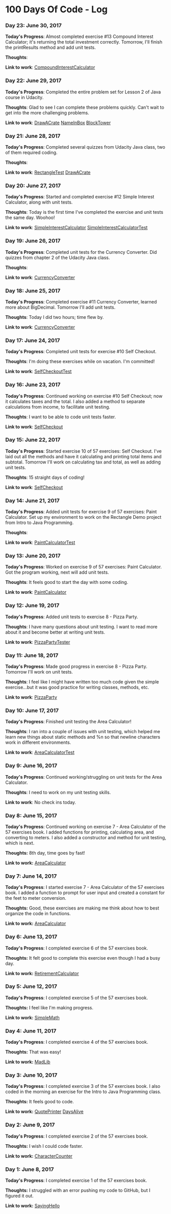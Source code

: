 # 100 Days Of Code - Log

### Day 23: June 30, 2017

**Today's Progress**: Almost completed exercise #13 Compound Interest Calculator; it's returning the total investment correctly. Tomorrow, I'll finish the printResults method and add unit tests.  

**Thoughts**:  

**Link to work**: [CompoundInterestCalculator](https://github.com/yasrodriguez/57-exercises/blob/master/src/CompoundInterestCalculator/CompoundInterestCalculator.java)

### Day 22: June 29, 2017

**Today's Progress**: Completed the entire problem set for Lesson 2 of Java course in Udacity. 

**Thoughts**:  Glad to see I can complete these problems quickly. Can't wait to get into the more challenging problems.

**Link to work**: [DrawACrate](https://github.com/yasrodriguez/intro-to-java-programming/blob/master/src/lesson2rectangles/DrawACrate.java) [NameInBox](https://github.com/yasrodriguez/intro-to-java-programming/blob/master/src/lesson2nameInBox/NameInBox.java) [BlockTower](https://github.com/yasrodriguez/intro-to-java-programming/blob/master/src/lesson2blockTower/BlockTower.java) 

### Day 21: June 28, 2017

**Today's Progress**: Completed several quizzes from Udacity Java class, two of them required coding. 

**Thoughts**: 

**Link to work**: [RectangleTest](https://github.com/yasrodriguez/intro-to-java-programming/blob/master/src/lesson2rectangles/RectangleTest.java)
[DrawACrate](https://github.com/yasrodriguez/intro-to-java-programming/blob/master/src/lesson2rectangles/DrawACrate.java)

### Day 20: June 27, 2017

**Today's Progress**: Started and completed exercise #12 Simple Interest Calculator, along with unit tests.

**Thoughts**:  Today is the first time I've completed the exercise and unit tests the same day. Woohoo!

**Link to work**: [SimpleInterestCalculator](https://github.com/yasrodriguez/57-exercises/blob/master/src/SimpleInterestCalculator/SimpleInterestCalculator.java)
[SimpleInterestCalculatorTest](https://github.com/yasrodriguez/57-exercises/blob/master/src/SimpleInterestCalculator/SimpleInterestCalculatorTest.java)

### Day 19: June 26, 2017

**Today's Progress**: Completed unit tests for the Currency Converter. Did quizzes from chapter 2 of the Udacity Java class.

**Thoughts**:  

**Link to work**: [CurrencyConverter](https://github.com/yasrodriguez/57-exercises/blob/master/src/CurrencyConverter/CurrencyConverterTest.java)

### Day 18: June 25, 2017

**Today's Progress**: Completed exercise #11 Currency Converter, learned more about BigDecimal. Tomorrow I'll add unit tests.

**Thoughts**:  Today I did two hours; time flew by.

**Link to work**: [CurrencyConverter](https://github.com/yasrodriguez/57-exercises/blob/master/src/CurrencyConverter/CurrencyConverter.java)

### Day 17: June 24, 2017

**Today's Progress**: Completed unit tests for exercise #10 Self Checkout.

**Thoughts**:  I'm doing these exercises while on vacation. I'm committed!

**Link to work**: [SelfCheckoutTest](https://github.com/yasrodriguez/57-exercises/blob/master/src/SelfCheckout/SelfCheckoutTest.java)

### Day 16: June 23, 2017

**Today's Progress**: Continued working on exercise #10 Self Checkout; now it calculates taxes and the total.  I also added a method to separate calculations from income, to facilitate unit testing. 

**Thoughts**:  I want to be able to code unit tests faster. 

**Link to work**: [SelfCheckout](https://github.com/yasrodriguez/57-exercises/blob/master/src/SelfCheckout/SelfCheckout.java)

### Day 15: June 22, 2017

**Today's Progress**: Started exercise 10 of 57 exercises: Self Checkout. I've laid out all the methods and have it calculating and printing total items and subtotal. Tomorrow I'll work on calculating tax and total, as well as adding unit tests.

**Thoughts**: 15 straight days of coding!

**Link to work**: [SelfCheckout](https://github.com/yasrodriguez/57-exercises/blob/master/src/SelfCheckout/SelfCheckout.java)

### Day 14: June 21, 2017

**Today's Progress**: Added unit tests for exercise 9 of 57 exercises: Paint Calculator. Set up my environment to work on the Rectangle Demo project from Intro to Java Programming.

**Thoughts**: 

**Link to work**: [PaintCalculatorTest](https://github.com/yasrodriguez/57-exercises/blob/master/src/PaintCalculator/PaintCalculatorTest.java)


### Day 13: June 20, 2017

**Today's Progress**: Worked on exercise 9 of 57 exercises: Paint Calculator. Got the program working, next will add unit tests. 

**Thoughts**:  It feels good to start the day with some coding.

**Link to work**: [PaintCalculator](https://github.com/yasrodriguez/57-exercises/blob/master/src/PaintCalculator/PaintCalculator.java)

### Day 12: June 19, 2017

**Today's Progress**: Added unit tests to exercise 8 - Pizza Party. 

**Thoughts**:  I have many questions about unit testing. I want to read more about it and become better at writing unit tests.

**Link to work**: [PizzaPartyTester](https://github.com/yasrodriguez/57-exercises/blob/master/src/PizzaParty/PizzaPartyTester.java)

### Day 11: June 18, 2017

**Today's Progress**: Made good progress in exercise 8 - Pizza Party. Tomorrow I'll work on unit tests.

**Thoughts**:  I feel like I might have written too much code given the simple exercise...but it was good practice for writing classes, methods, etc.

**Link to work**: [PizzaParty](https://github.com/yasrodriguez/57-exercises/blob/master/src/PizzaParty/PizzaParty.java)

### Day 10: June 17, 2017

**Today's Progress**: Finished unit testing the Area Calculator!

**Thoughts**: I ran into a couple of issues with unit testing, which helped me learn new things about static methods and %n so that newline characters work in different environments.

**Link to work**: [AreaCalculatorTest](https://github.com/yasrodriguez/57-exercises/blob/master/src/AreaCalculator/AreaCalculatorTest.java)

### Day 9: June 16, 2017

**Today's Progress**: Continued working/struggling on unit tests for the Area Calculator.

**Thoughts**: I need to work on my unit testing skills.

**Link to work**: No check ins today. 

### Day 8: June 15, 2017 

**Today's Progress**: Continued working on exercise 7 - Area Calculator of the 57 exercises book. I added functions for printing, calculating area, and converting to meters. I also added a constructor and method for unit testing, which is next.

**Thoughts:** 8th day, time goes by fast!

**Link to work:** [AreaCalculator](https://github.com/yasrodriguez/57-exercises/blob/master/src/AreaCalculator/AreaCalculator.java)

### Day 7: June 14, 2017 

**Today's Progress**: I started exercise 7 - Area Calculator of the 57 exercises book. I added a function to prompt for user input and created a constant for the feet to meter conversion.  

**Thoughts:** Good, these exercises are making me think about how to best organize the code in functions. 

**Link to work:** [AreaCalculator](https://github.com/yasrodriguez/57-exercises/blob/master/src/AreaCalculator/AreaCalculator.java)

### Day 6: June 13, 2017 

**Today's Progress**: I completed exercise 6 of the 57 exercises book.

**Thoughts:** It felt good to complete this exercise even though I had a busy day. 

**Link to work:** [RetirementCalculator](https://github.com/yasrodriguez/57-exercises/blob/master/src/RetirementCalculator/RetirementCalculator.java)

### Day 5: June 12, 2017 

**Today's Progress**: I completed exercise 5 of the 57 exercises book.

**Thoughts:** I feel like I'm making progress.

**Link to work:** [SimpleMath](https://github.com/yasrodriguez/57-exercises/blob/master/src/SimpleMath/SimpleMath.java)

### Day 4: June 11, 2017 

**Today's Progress**: I completed exercise 4 of the 57 exercises book.

**Thoughts:** That was easy!

**Link to work:** [MadLib](https://github.com/yasrodriguez/57-exercises/blob/master/src/MadLib/MadLib.java)

### Day 3: June 10, 2017 

**Today's Progress**: I completed exercise 3 of the 57 exercises book. I also coded in the morning an exercise for the Intro to Java Programming class.

**Thoughts:** It feels good to code.

**Link to work:** [QuotePrinter](https://github.com/yasrodriguez/57-exercises/blob/master/src/QuotePrinter/QuotePrinter.java)
                  [DaysAlive](https://github.com/yasrodriguez/intro-to-java-programming/blob/master/src/lesson2days/DaysAlive.java)
                  
 ### Day 2: June 9, 2017 

**Today's Progress**: I completed exercise 2 of the 57 exercises book.

**Thoughts:** I wish I could code faster. 

**Link to work:** [CharacterCounter](https://github.com/yasrodriguez/57-exercises/blob/master/src/CharacterCounter/CharacterCounter.java)
                  
### Day 1: June 8, 2017 

**Today's Progress**: I completed exercise 1 of the 57 exercises book.

**Thoughts:** I struggled with an error pushing my code to GitHub, but I figured it out. 

**Link to work:** [SayingHello](https://github.com/yasrodriguez/57-exercises/blob/master/src/SayingHello/SayingHello.java)
